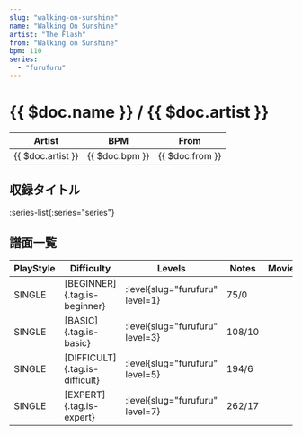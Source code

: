 ```yaml
---
slug: "walking-on-sunshine"
name: "Walking On Sunshine"
artist: "The Flash"
from: "Walking on Sunshine"
bpm: 110
series:
  - "furufuru"
---
```


# {{ $doc.name }} / {{ $doc.artist }}

|Artist|BPM|From|
|------|---|----|
|{{ $doc.artist }}|{{ $doc.bpm }}|{{ $doc.from }}|

## 収録タイトル

:series-list{:series="series"}

## 譜面一覧

|PlayStyle|Difficulty|Levels|Notes|Movie|
|---------|----------|------|-----|-----|
|SINGLE|[BEGINNER]{.tag.is-beginner}|<div class="field is-grouped is-grouped-multiline"> :level{slug="furufuru" level=1}</div>|75/0||
|SINGLE|[BASIC]{.tag.is-basic}|<div class="field is-grouped is-grouped-multiline"> :level{slug="furufuru" level=3}</div>|108/10||
|SINGLE|[DIFFICULT]{.tag.is-difficult}|<div class="field is-grouped is-grouped-multiline"> :level{slug="furufuru" level=5}</div>|194/6||
|SINGLE|[EXPERT]{.tag.is-expert}|<div class="field is-grouped is-grouped-multiline"> :level{slug="furufuru" level=7}</div>|262/17||
